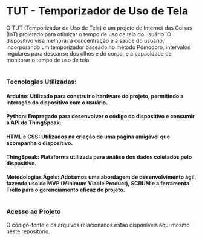 # TUT - Temporizador de Uso de Tela
O TUT (Temporizador de Uso de Tela) é um projeto de Internet das Coisas (IoT) projetado para otimizar o tempo de uso de tela do usuário. O dispositivo visa melhorar a concentração e a saúde do usuário, incorporando um temporizador baseado no método Pomodoro, intervalos regulares para descanso dos olhos e do corpo, e a capacidade de monitorar o tempo de uso de tela.
#
### Tecnologias Utilizadas:

#### Arduino: Utilizado para construir o hardware do projeto, permitindo a interação do dispositivo com o usuário.
#### Python: Empregado para desenvolver o código do dispositivo e consumir a API do ThingSpeak.
#### HTML e CSS: Utilizados na criação de uma página amigável que acompanha o dispositivo.
#### ThingSpeak: Plataforma utilizada para análise dos dados coletados pelo dispositivo.
#### Metodologias Ágeis: Adotamos uma abordagem de desenvolvimento ágil, fazendo uso de MVP (Minimum Viable Product), SCRUM e a ferramenta Trello para o gerenciamento eficaz do projeto.

#
### Acesso ao Projeto
O código-fonte e os arquivos relacionados estão disponíveis aqui mesmo neste repositório.
